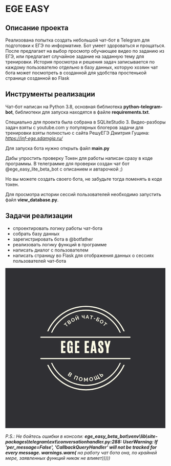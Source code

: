 # EGE EASY

## Описание проекта
Реализована попытка создать небольшой чат-бот в Telegram для подготовки к ЕГЭ по информатике.
Бот умеет здороваться и прощаться. После предлагает на выбор просмотр обучающее видео по заданию из ЕГЭ, 
или предлагает случайное задание на заданную тему для тренировки.
История просмотра и решения задач записывается по каждому пользователю отдельно в базу данных,
которую хозяин чат бота может посмотреть в созданной для удобства простенькой странице созданной во Flask


## Инструменты реализации
Чат-бот написан на Python 3.8, основная библиотека __python-telegram-bot__, 
библиотеки для запуска находятся в файле __requirements.txt__.

Специально для проекта была собрана в SQLiteStudio 3. Видео-разборы задач взяты с youtube.com у популярных блогеров
задачи для тренировки взяты полностью с сайта РешуЕГЭ Дмитрия Гущина: _https://inf-ege.sdamgia.ru/_

Для запуска бота нужно открыть файл __main.py__ 

Дабы упростить проверку Токен для работы написан сразу в коде программы. 
В телеграмме для проверки создан чат бот @ege_easy_lite_beta_bot с описанием и автарочкой ;)

Но вы можете создать своего бота, не забудьте тогда поменять в коде токен.

Для просмотра истории сессий пользователей необходимо запустить файл __view_database.py__. 

## Задачи реализации
* спроектировать логику работы чат-бота
* собрать базу данных
* зарегистрировать бота в @botfather
* реализовать логику функций в программе
* написать диалог с пользователем
* написать страницу во Flask для отображения данных о сессиях пользователей чат-бота


![project image](static/im1.png)

_P.S.: Не бойтесь ошибки в консоли: __ege_easy_beta_bot\venv\lib\site-packages\telegram\ext\conversationhandler.py:288: UserWarning: If 'per_message=False', 'CallbackQueryHandler' will not be tracked for every message.
  warnings.warn(__ на работу чат бота  она, по крайней мере, заявленных функций никак не влияет)))))_
